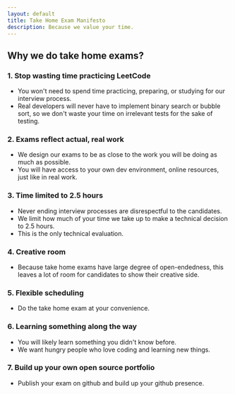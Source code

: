 ```yaml
---
layout: default
title: Take Home Exam Manifesto
description: Because we value your time.
---
```


## Why we do take home exams?

### 1. Stop wasting time practicing LeetCode
* You won't need to spend time practicing, preparing, or studying for our interview process.
* Real developers will never have to implement binary search or bubble sort, so we don't waste your time on irrelevant tests for the sake of testing.

### 2. Exams reflect actual, real work
* We design our exams to be as close to the work you will be doing as much as possible.
* You will have access to your own dev environment, online resources, just like in real work.

### 3. Time limited to 2.5 hours
* Never ending interview processes are disrespectful to the candidates.
* We limit how much of your time we take up to make a technical decision to 2.5 hours.
* This is the only technical evaluation.

### 4. Creative room
* Because take home exams have large degree of open-endedness, this leaves a lot of room for candidates to show their creative side.

### 5. Flexible scheduling
* Do the take home exam at your convenience.

### 6. Learning something along the way
* You will likely learn something you didn't know before.
* We want hungry people who love coding and learning new things.

### 7. Build up your own open source portfolio
* Publish your exam on github and build up your github presence.